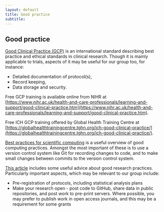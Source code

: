 ```yaml
---
layout: default
title: Good practice
subtitle: 
---
```


## Good practice

[Good Clinical Practice (GCP)](https://en.wikipedia.org/wiki/Good_clinical_practice) is an international standard describing best practice and ethical standards in clinical research. Though it is mainly applicable to trials, aspects of it may be useful for our group too, for instance:

* Detailed documentation of protocol(s),
* Record keeping,
* Data storage and security.

Free GCP training is available online from NIHR at [https://www.nihr.ac.uk/health-and-care-professionals/learning-and-support/good-clinical-practice.htm](https://www.nihr.ac.uk/health-and-care-professionals/learning-and-support/good-clinical-practice.htm).
 
Free ICH GCP training offered by Global Health Training Centre at [https://globalhealthtrainingcentre.tghn.org/ich-good-clinical-practice/](https://globalhealthtrainingcentre.tghn.org/ich-good-clinical-practice/).
 
[Best practices for scientific computing](https://journals.plos.org/plosbiology/article?id=10.1371/journal.pbio.1001745) is a useful overview of good computing practices. Amongst the most important of these is to use a version control system like Git for recording changes to code, and to make small changes between commits to the version control system.

[This article](https://journals.plos.org/ploscompbiol/article?id=10.1371/journal.pcbi.1010139) includes some useful advice about good research practices. Particularly important aspects, which may be relevant to our group include:

* Pre-registration of protocols, including statistical analysis plans
* Make your research open - post code to GitHub, share data in public repositories, and post work to pre-print servers. Where possible, you may prefer to publish work in open access journals, and this may be a requirement for some grants
